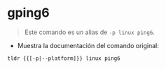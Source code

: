 # gping6

> Este comando es un alias de `-p linux ping6`.

- Muestra la documentación del comando original:

`tldr {{[-p|--platform]}} linux ping6`
